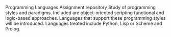 Programming Languages
Assignment repository 
Study of programming styles and paradigms. Included are object-oriented scripting functional and logic-based approaches. Languages that support these programming styles will be introduced. Languages treated include Python, Lisp or Scheme and Prolog.
